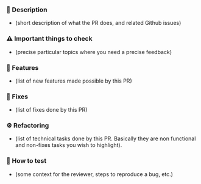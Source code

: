 ### 🔖 Description
- (short description of what the PR does, and related Github issues)

### ⚠️ Important things to check
- (precise particular topics where you need a precise feedback)

### 🧱 Features
- (list of new features made possible by this PR)

### 🔨 Fixes
- (list of fixes done by this PR)

### ⚙️ Refactoring
- (list of technical tasks done by this PR. Basically they are non functional and non-fixes tasks you wish to highlight).

### 🧪 How to test
- (some context for the reviewer, steps to reproduce a bug, etc.)
